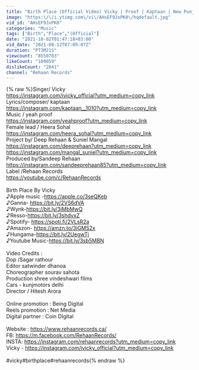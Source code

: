 ```yaml
---
title: "Birth Place (Official Video) Vicky | Proof | Kaptaan | New Punjabi Songs 2021 |"
image: "https:\/\/i.ytimg.com\/vi\/AHsEF9JxPK0\/hqdefault.jpg"
vid_id: "AHsEF9JxPK0"
categories: "Music"
tags: ["Birth","Place","(Official"]
date: "2021-10-02T01:47:18+03:00"
vid_date: "2021-08-12T07:09:07Z"
duration: "PT3M21S"
viewcount: "8550783"
likeCount: "109059"
dislikeCount: "2841"
channel: "Rehaan Records"
---
```

{% raw %}Singer/ Vicky <br /><a rel="nofollow" target="blank" href="https://instagram.com/ivicky_official?utm_medium=copy_link">https://instagram.com/ivicky_official?utm_medium=copy_link</a><br />Lyrics/composer/ kaptaan <br /><a rel="nofollow" target="blank" href="https://instagram.com/kaptaan__1010?utm_medium=copy_link">https://instagram.com/kaptaan__1010?utm_medium=copy_link</a><br />Music / yeah proof <br /><a rel="nofollow" target="blank" href="https://instagram.com/yeahproof?utm_medium=copy_link">https://instagram.com/yeahproof?utm_medium=copy_link</a><br />Female lead / Heera Sohal <br /><a rel="nofollow" target="blank" href="https://instagram.com/heera_sohal?utm_medium=copy_link">https://instagram.com/heera_sohal?utm_medium=copy_link</a><br />Project by/ Deep Rehaan &amp; Suniel Mangal<br /><a rel="nofollow" target="blank" href="https://instagram.com/deeprehaan?utm_medium=copy_link">https://instagram.com/deeprehaan?utm_medium=copy_link</a><br /><a rel="nofollow" target="blank" href="https://instagram.com/mangal_suniel?utm_medium=copy_link">https://instagram.com/mangal_suniel?utm_medium=copy_link</a><br />Produced by/Sandeep Rehaan<br /><a rel="nofollow" target="blank" href="https://instagram.com/sandeeprehaan85?utm_medium=copy_link">https://instagram.com/sandeeprehaan85?utm_medium=copy_link</a><br />Label /Rehaan Records<br /><a rel="nofollow" target="blank" href="https://youtube.com/c/RehaanRecords">https://youtube.com/c/RehaanRecords</a><br /><br />Birth Place By Vicky<br />♪Apple music -<a rel="nofollow" target="blank" href="https://apple.co/3seQKeb">https://apple.co/3seQKeb</a>  <br />♪Ganna-  <a rel="nofollow" target="blank" href="https://bit.ly/2VS6dVA">https://bit.ly/2VS6dVA</a><br />♪Wynk-<a rel="nofollow" target="blank" href="https://bit.ly/3jMbMwQ">https://bit.ly/3jMbMwQ</a>  <br />♪Resso-<a rel="nofollow" target="blank" href="https://bit.ly/3shdvxZ">https://bit.ly/3shdvxZ</a>  <br />♪Spotify- <a rel="nofollow" target="blank" href="https://spoti.fi/2VLsR2a">https://spoti.fi/2VLsR2a</a><br />♪Amazon- <a rel="nofollow" target="blank" href="https://amzn.to/3iGMS2x">https://amzn.to/3iGMS2x</a> <br />♪Hungama-<a rel="nofollow" target="blank" href="https://bit.ly/2UegwTj">https://bit.ly/2UegwTj</a><br />♪Youtube Music-<a rel="nofollow" target="blank" href="https://bit.ly/3sb5MBN">https://bit.ly/3sb5MBN</a><br /><br />Video Credits :<br />Dop /Sagar rathour <br />Editor satwinder dhanoa <br />Choreographer sourav sahota<br />Production shree vindeshwari films <br />Cars - kunjmotors delhi<br />Director / Hitesh Arora<br /><br />Online promotion : Being Digital <br />Reels promotion : Net Media <br />Digital partner : Coin DIgital<br /><br />Website : <a rel="nofollow" target="blank" href="https://www.rehaanrecords.ca/">https://www.rehaanrecords.ca/</a><br />FB: <a rel="nofollow" target="blank" href="https://m.facebook.com/RehaanRecords/">https://m.facebook.com/RehaanRecords/</a><br />INSTA: <a rel="nofollow" target="blank" href="https://instagram.com/rehaanrecords?utm_medium=copy_link">https://instagram.com/rehaanrecords?utm_medium=copy_link</a><br />Vicky -  <a rel="nofollow" target="blank" href="https://instagram.com/ivicky_official?utm_medium=copy_link">https://instagram.com/ivicky_official?utm_medium=copy_link</a><br /><br />#vicky#birthplace#rehaanrecords{% endraw %}
